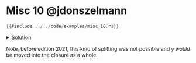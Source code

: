 # Misc 10 @jdonszelmann

```rust
{{#include ../../code/examples/misc_10.rs}}
```


<details>
<summary>Solution</summary>

```
{{#include ../../code/examples/stderr/misc_10.stderr}}
```

Despite the closure being `move`, not the whole `ThreadSafePtr` is moved into the `async` block. Rust allows us to move different fields of a struct into different closures or async blocks. Since we only access `y.0`, it only moves *that* field, which is a `*const T`, which is not `Send`, which means this code doesn't compile.

A slightly comical way to fix it is like this:

```rust

use std::future::Future;

struct ThreadSafePtr<T>(pub *const T);
unsafe impl<T> Send for ThreadSafePtr<T> {}

fn requires_send(f: impl Future + Send) {}

fn main() {
    let x = 10;
    let y = ThreadSafePtr(&raw const x);

    requires_send(async move {
        let y = y; // <-- ADD THIS
        println!("{}", unsafe{*y.0})
    })
}
```

</details>

Note, before edition 2021, this kind of splitting was not possible and `y` *would* be moved into the closure as a whole.
